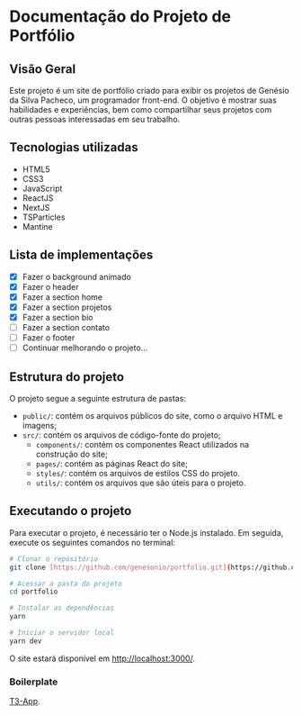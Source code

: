 # Documentação do Projeto de Portfólio

## Visão Geral

Este projeto é um site de portfólio criado para exibir os projetos de Genésio da Silva Pacheco, um programador front-end. O objetivo é mostrar suas habilidades e experiências, bem como compartilhar seus projetos com outras pessoas interessadas em seu trabalho.

## Tecnologias utilizadas

* HTML5
* CSS3
* JavaScript
* ReactJS
* NextJS
* TSParticles
* Mantine

## Lista de implementações

* [x] Fazer o background animado
* [x] Fazer o header
* [x] Fazer a section home
* [x] Fazer a section projetos
* [X] Fazer a section bio
* [ ] Fazer a section contato
* [ ] Fazer o footer
* [ ] Continuar melhorando o projeto...

## Estrutura do projeto

O projeto segue a seguinte estrutura de pastas:

* `public/`: contém os arquivos públicos do site, como o arquivo HTML e imagens;
* `src/`: contém os arquivos de código-fonte do projeto;
  * `components/`: contém os componentes React utilizados na construção do site;
  * `pages/`: contém as páginas React do site;
  * `styles/`: contém os arquivos de estilos CSS do projeto.
  * `utils/`: contém os arquivos que são úteis para o projeto.

## Executando o projeto

Para executar o projeto, é necessário ter o Node.js instalado. Em seguida, execute os seguintes comandos no terminal:

``` bash
# Clonar o repositório
git clone [https://github.com/genesonio/portfolio.git](https://github.com/genesonio/portfolio.git)

# Acessar a pasta do projeto
cd portfolio

# Instalar as dependências
yarn

# Iniciar o servidor local
yarn dev
```

O site estará disponível em [http://localhost:3000/](http://localhost:3000/).

### Boilerplate

[T3-App](https://create.t3.gg/).
